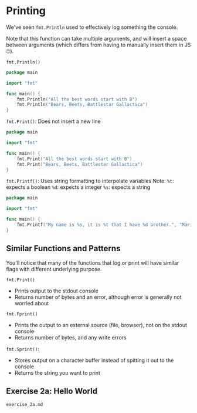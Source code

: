 # Printing

We've seen `fmt.Println` used to effectively log something the console.

Note that this function can take multiple arguments, and will insert a space between
arguments (which differs from having to manually insert them in JS 🙄).

`fmt.Println()`

```go
package main

import "fmt"

func main() {
	fmt.Println("All the best words start with B")
	fmt.Println("Bears, Beets, Battlestar Gallactica")
}
```

`fmt.Print()`: Does not insert a new line

```go
package main

import "fmt"

func main() {
	fmt.Print("All the best words start with B")
	fmt.Print("Bears, Beets, Battlestar Gallactica")
}
```

`fmt.Printf()`: Uses string formatting to interpolate variables
Note:
`%t`: expects a boolean
`%d`: expects a integer
`%s`: expects a string

```go
package main

import "fmt"

func main() {
	fmt.Printf("My name is %s, it is %t that I have %d brother.", "Marilyn", true, 1)
}
```

## Similar Functions and Patterns

You'll notice that many of the functions that log or print will have similar
flags with different underlying purpose.

`fmt.Print()`

- Prints output to the stdout console
- Returns number of bytes and an error, although error is generally not
  worried about

`fmt.Fprint()`

- Prints the output to an external source (file, browser), not on the stdout console
- Returns number of bytes, and any write errors

`fmt.Sprint()`:

- Stores output on a character buffer instead of spitting it out to the console
- Returns the string you want to print

## Exercise 2a: Hello World

`exercise_2a.md`
